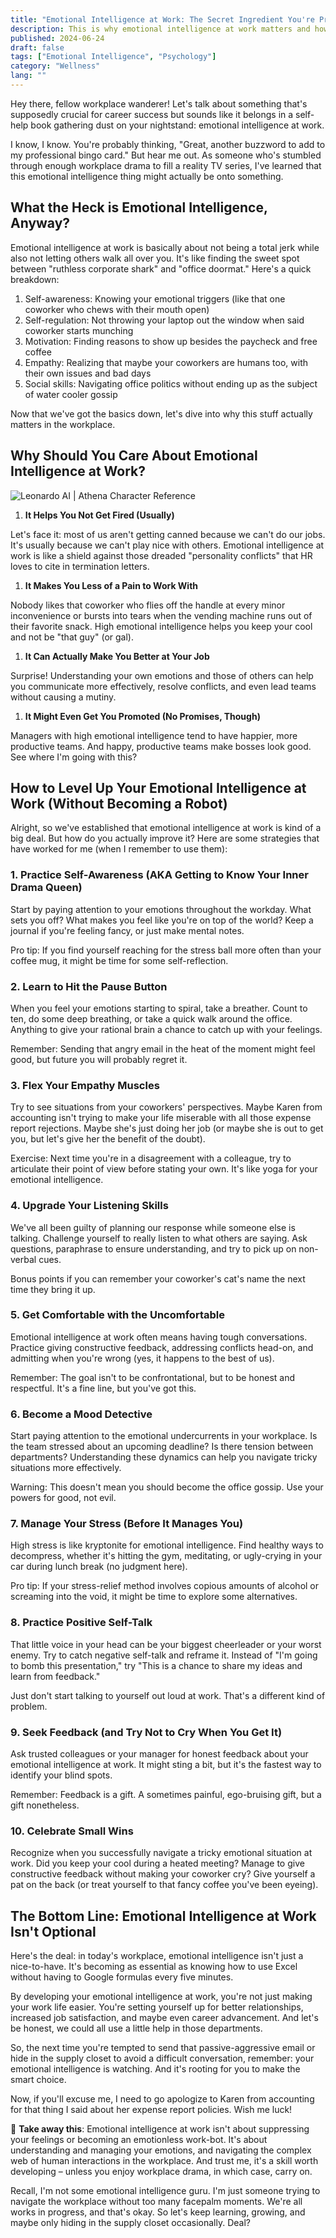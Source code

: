 ```yaml
---
title: "Emotional Intelligence at Work: The Secret Ingredient You're Probably Ignoring"
description: This is why emotional intelligence at work matters and how to improve it. Practical tips for better workplace relationships and career success.
published: 2024-06-24
draft: false
tags: ["Emotional Intelligence", "Psychology"]
category: "Wellness"
lang: ""
---
```



Hey there, fellow workplace wanderer! Let's talk about something that's supposedly crucial for career success but sounds like it belongs in a self-help book gathering dust on your nightstand: emotional intelligence at work.

I know, I know. You're probably thinking, "Great, another buzzword to add to my professional bingo card." But hear me out. As someone who's stumbled through enough workplace drama to fill a reality TV series, I've learned that this emotional intelligence thing might actually be onto something.


## What the Heck is Emotional Intelligence, Anyway?

Emotional intelligence at work is basically about not being a total jerk while also not letting others walk all over you. It's like finding the sweet spot between "ruthless corporate shark" and "office doormat." Here's a quick breakdown:

1. Self-awareness: Knowing your emotional triggers (like that one coworker who chews with their mouth open)
2. Self-regulation: Not throwing your laptop out the window when said coworker starts munching
3. Motivation: Finding reasons to show up besides the paycheck and free coffee
4. Empathy: Realizing that maybe your coworkers are humans too, with their own issues and bad days
5. Social skills: Navigating office politics without ending up as the subject of water cooler gossip

Now that we've got the basics down, let's dive into why this stuff actually matters in the workplace.

## Why Should You Care About Emotional Intelligence at Work?

![Leonardo AI | Athena Character Reference](https://res-3.cloudinary.com/ddicetqs5/image/upload/f_auto,fl_force_strip,q_auto:best/v1/wayfinder-ghost-blog/Young-techie-lady--41-)

1. **It Helps You Not Get Fired (Usually)**

Let's face it: most of us aren't getting canned because we can't do our jobs. It's usually because we can't play nice with others. Emotional intelligence at work is like a shield against those dreaded "personality conflicts" that HR loves to cite in termination letters.

1. **It Makes You Less of a Pain to Work With**

Nobody likes that coworker who flies off the handle at every minor inconvenience or bursts into tears when the vending machine runs out of their favorite snack. High emotional intelligence helps you keep your cool and not be "that guy" (or gal).

1. **It Can Actually Make You Better at Your Job**

Surprise! Understanding your own emotions and those of others can help you communicate more effectively, resolve conflicts, and even lead teams without causing a mutiny.

1. **It Might Even Get You Promoted (No Promises, Though)**

Managers with high emotional intelligence tend to have happier, more productive teams. And happy, productive teams make bosses look good. See where I'm going with this?

## How to Level Up Your Emotional Intelligence at Work (Without Becoming a Robot)

Alright, so we've established that emotional intelligence at work is kind of a big deal. But how do you actually improve it? Here are some strategies that have worked for me (when I remember to use them):

### 1. Practice Self-Awareness (AKA Getting to Know Your Inner Drama Queen)

Start by paying attention to your emotions throughout the workday. What sets you off? What makes you feel like you're on top of the world? Keep a journal if you're feeling fancy, or just make mental notes.

Pro tip: If you find yourself reaching for the stress ball more often than your coffee mug, it might be time for some self-reflection.

### 2. Learn to Hit the Pause Button

When you feel your emotions starting to spiral, take a breather. Count to ten, do some deep breathing, or take a quick walk around the office. Anything to give your rational brain a chance to catch up with your feelings.

Remember: Sending that angry email in the heat of the moment might feel good, but future you will probably regret it.

### 3. Flex Your Empathy Muscles

Try to see situations from your coworkers' perspectives. Maybe Karen from accounting isn't trying to make your life miserable with all those expense report rejections. Maybe she's just doing her job (or maybe she is out to get you, but let's give her the benefit of the doubt).

Exercise: Next time you're in a disagreement with a colleague, try to articulate their point of view before stating your own. It's like yoga for your emotional intelligence.

### 4. Upgrade Your Listening Skills

We've all been guilty of planning our response while someone else is talking. Challenge yourself to really listen to what others are saying. Ask questions, paraphrase to ensure understanding, and try to pick up on non-verbal cues.

Bonus points if you can remember your coworker's cat's name the next time they bring it up.

### 5. Get Comfortable with the Uncomfortable

Emotional intelligence at work often means having tough conversations. Practice giving constructive feedback, addressing conflicts head-on, and admitting when you're wrong (yes, it happens to the best of us).

Remember: The goal isn't to be confrontational, but to be honest and respectful. It's a fine line, but you've got this.

### 6. Become a Mood Detective

Start paying attention to the emotional undercurrents in your workplace. Is the team stressed about an upcoming deadline? Is there tension between departments? Understanding these dynamics can help you navigate tricky situations more effectively.

Warning: This doesn't mean you should become the office gossip. Use your powers for good, not evil.

### 7. Manage Your Stress (Before It Manages You)

High stress is like kryptonite for emotional intelligence. Find healthy ways to decompress, whether it's hitting the gym, meditating, or ugly-crying in your car during lunch break (no judgment here).

Pro tip: If your stress-relief method involves copious amounts of alcohol or screaming into the void, it might be time to explore some alternatives.

### 8. Practice Positive Self-Talk

That little voice in your head can be your biggest cheerleader or your worst enemy. Try to catch negative self-talk and reframe it. Instead of "I'm going to bomb this presentation," try "This is a chance to share my ideas and learn from feedback."

Just don't start talking to yourself out loud at work. That's a different kind of problem.

### 9. Seek Feedback (and Try Not to Cry When You Get It)

Ask trusted colleagues or your manager for honest feedback about your emotional intelligence at work. It might sting a bit, but it's the fastest way to identify your blind spots.

Remember: Feedback is a gift. A sometimes painful, ego-bruising gift, but a gift nonetheless.

### 10. Celebrate Small Wins

Recognize when you successfully navigate a tricky emotional situation at work. Did you keep your cool during a heated meeting? Manage to give constructive feedback without making your coworker cry? Give yourself a pat on the back (or treat yourself to that fancy coffee you've been eyeing).

## The Bottom Line: Emotional Intelligence at Work Isn't Optional

Here's the deal: in today's workplace, emotional intelligence isn't just a nice-to-have. It's becoming as essential as knowing how to use Excel without having to Google formulas every five minutes.

By developing your emotional intelligence at work, you're not just making your work life easier. You're setting yourself up for better relationships, increased job satisfaction, and maybe even career advancement. And let's be honest, we could all use a little help in those departments.

So, the next time you're tempted to send that passive-aggressive email or hide in the supply closet to avoid a difficult conversation, remember: your emotional intelligence is watching. And it's rooting for you to make the smart choice.

Now, if you'll excuse me, I need to go apologize to Karen from accounting for that thing I said about her expense report policies. Wish me luck!

🔆 **Take away this**: Emotional intelligence at work isn't about suppressing your feelings or becoming an emotionless work-bot. It's about understanding and managing your emotions, and navigating the complex web of human interactions in the workplace. And trust me, it's a skill worth developing – unless you enjoy workplace drama, in which case, carry on.

Recall, I'm not some emotional intelligence guru. I'm just someone trying to navigate the workplace without too many facepalm moments. We're all works in progress, and that's okay. So let's keep learning, growing, and maybe only hiding in the supply closet occasionally. Deal?
